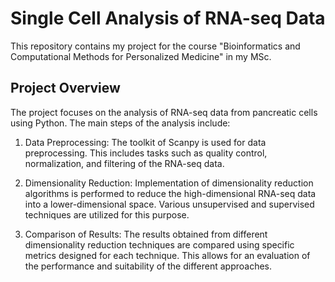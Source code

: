 # Single Cell Analysis of RNA-seq Data

This repository contains my project for the course "Bioinformatics and Computational Methods for Personalized Medicine" in my MSc.

## Project Overview

The project focuses on the analysis of RNA-seq data from pancreatic cells using Python. The main steps of the analysis include:

1. Data Preprocessing: The toolkit of Scanpy is used for data preprocessing. This includes tasks such as quality control, normalization, and filtering of the RNA-seq data.

2. Dimensionality Reduction: Implementation of dimensionality reduction algorithms is performed to reduce the high-dimensional RNA-seq data into a lower-dimensional space. Various unsupervised and supervised techniques are utilized for this purpose.

3. Comparison of Results: The results obtained from different dimensionality reduction techniques are compared using specific metrics designed for each technique. This allows for an evaluation of the performance and suitability of the different approaches.

